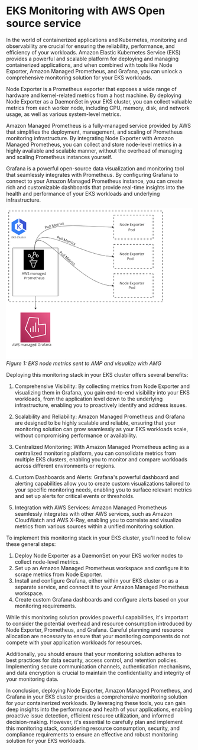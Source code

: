# EKS Monitoring with AWS Open source service
<!-- Workloads with Node Exporter, Amazon Managed Prometheus, and Grafana Visualization
-->
In the world of containerized applications and Kubernetes, monitoring and observability are crucial for ensuring the reliability, performance, and efficiency of your workloads. Amazon Elastic Kubernetes Service (EKS) provides a powerful and scalable platform for deploying and managing containerized applications, and when combined with tools like Node Exporter, Amazon Managed Prometheus, and Grafana, you can unlock a comprehensive monitoring solution for your EKS workloads.

Node Exporter is a Prometheus exporter that exposes a wide range of hardware and kernel-related metrics from a host machine. By deploying Node Exporter as a DaemonSet in your EKS cluster, you can collect valuable metrics from each worker node, including CPU, memory, disk, and network usage, as well as various system-level metrics.

Amazon Managed Prometheus is a fully-managed service provided by AWS that simplifies the deployment, management, and scaling of Prometheus monitoring infrastructure. By integrating Node Exporter with Amazon Managed Prometheus, you can collect and store node-level metrics in a highly available and scalable manner, without the overhead of managing and scaling Prometheus instances yourself.

Grafana is a powerful open-source data visualization and monitoring tool that seamlessly integrates with Prometheus. By configuring Grafana to connect to your Amazon Managed Prometheus instance, you can create rich and customizable dashboards that provide real-time insights into the health and performance of your EKS workloads and underlying infrastructure.

![EKS AMP AMG](./images/eksnodeexporterampamg.png)
*Figure 1: EKS node metrics sent to AMP and visualize with AMG*


Deploying this monitoring stack in your EKS cluster offers several benefits:

1. Comprehensive Visibility: By collecting metrics from Node Exporter and visualizing them in Grafana, you gain end-to-end visibility into your EKS workloads, from the application level down to the underlying infrastructure, enabling you to proactively identify and address issues.

2. Scalability and Reliability: Amazon Managed Prometheus and Grafana are designed to be highly scalable and reliable, ensuring that your monitoring solution can grow seamlessly as your EKS workloads scale, without compromising performance or availability.

3. Centralized Monitoring: With Amazon Managed Prometheus acting as a centralized monitoring platform, you can consolidate metrics from multiple EKS clusters, enabling you to monitor and compare workloads across different environments or regions.

4. Custom Dashboards and Alerts: Grafana's powerful dashboard and alerting capabilities allow you to create custom visualizations tailored to your specific monitoring needs, enabling you to surface relevant metrics and set up alerts for critical events or thresholds.

5. Integration with AWS Services: Amazon Managed Prometheus seamlessly integrates with other AWS services, such as Amazon CloudWatch and AWS X-Ray, enabling you to correlate and visualize metrics from various sources within a unified monitoring solution.

To implement this monitoring stack in your EKS cluster, you'll need to follow these general steps:

1. Deploy Node Exporter as a DaemonSet on your EKS worker nodes to collect node-level metrics.
2. Set up an Amazon Managed Prometheus workspace and configure it to scrape metrics from Node Exporter.
3. Install and configure Grafana, either within your EKS cluster or as a separate service, and connect it to your Amazon Managed Prometheus workspace.
4. Create custom Grafana dashboards and configure alerts based on your monitoring requirements.

While this monitoring solution provides powerful capabilities, it's important to consider the potential overhead and resource consumption introduced by Node Exporter, Prometheus, and Grafana. Careful planning and resource allocation are necessary to ensure that your monitoring components do not compete with your application workloads for resources.

Additionally, you should ensure that your monitoring solution adheres to best practices for data security, access control, and retention policies. Implementing secure communication channels, authentication mechanisms, and data encryption is crucial to maintain the confidentiality and integrity of your monitoring data.

In conclusion, deploying Node Exporter, Amazon Managed Prometheus, and Grafana in your EKS cluster provides a comprehensive monitoring solution for your containerized workloads. By leveraging these tools, you can gain deep insights into the performance and health of your applications, enabling proactive issue detection, efficient resource utilization, and informed decision-making. However, it's essential to carefully plan and implement this monitoring stack, considering resource consumption, security, and compliance requirements to ensure an effective and robust monitoring solution for your EKS workloads.